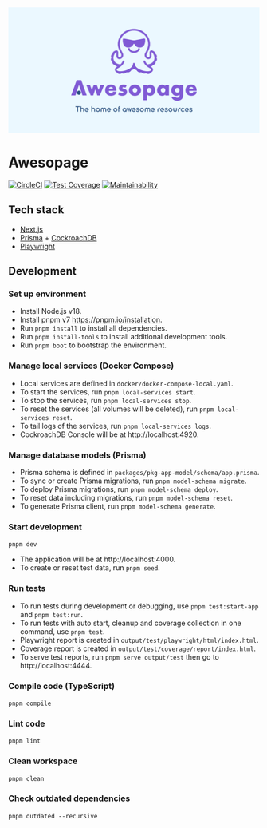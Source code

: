 <div align="center">
  <img src="public/images/thumbnail.png" alt="Awesopage">
</div>

# Awesopage

[![CircleCI](https://dl.circleci.com/status-badge/img/gh/awesopage/awesopage/tree/develop.svg?style=svg)](https://dl.circleci.com/status-badge/redirect/gh/awesopage/awesopage/tree/develop)
[![Test Coverage](https://api.codeclimate.com/v1/badges/bbcfad5fd5b618bced72/test_coverage)](https://codeclimate.com/github/awesopage/awesopage/test_coverage)
[![Maintainability](https://api.codeclimate.com/v1/badges/bbcfad5fd5b618bced72/maintainability)](https://codeclimate.com/github/awesopage/awesopage/maintainability)

## Tech stack

- [Next.js](https://nextjs.org)
- [Prisma](https://www.prisma.io) + [CockroachDB](https://github.com/cockroachdb/cockroach)
- [Playwright](https://playwright.dev)

## Development

### Set up environment

- Install Node.js v18.
- Install pnpm v7 https://pnpm.io/installation.
- Run `pnpm install` to install all dependencies.
- Run `pnpm install-tools` to install additional development tools.
- Run `pnpm boot` to bootstrap the environment.

### Manage local services (Docker Compose)

- Local services are defined in `docker/docker-compose-local.yaml`.
- To start the services, run `pnpm local-services start`.
- To stop the services, run `pnpm local-services stop`.
- To reset the services (all volumes will be deleted), run `pnpm local-services reset`.
- To tail logs of the services, run `pnpm local-services logs`.
- CockroachDB Console will be at http://localhost:4920.

### Manage database models (Prisma)

- Prisma schema is defined in `packages/pkg-app-model/schema/app.prisma`.
- To sync or create Prisma migrations, run `pnpm model-schema migrate`.
- To deploy Prisma migrations, run `pnpm model-schema deploy`.
- To reset data including migrations, run `pnpm model-schema reset`.
- To generate Prisma client, run `pnpm model-schema generate`.

### Start development

```
pnpm dev
```

- The application will be at http://localhost:4000.
- To create or reset test data, run `pnpm seed`.

### Run tests

- To run tests during development or debugging, use `pnpm test:start-app` and `pnpm test:run`.
- To run tests with auto start, cleanup and coverage collection in one command, use `pnpm test`.
- Playwright report is created in `output/test/playwright/html/index.html`.
- Coverage report is created in `output/test/coverage/report/index.html`.
- To serve test reports, run `pnpm serve output/test` then go to http://localhost:4444.

### Compile code (TypeScript)

```
pnpm compile
```

### Lint code

```
pnpm lint
```

### Clean workspace

```
pnpm clean
```

### Check outdated dependencies

```
pnpm outdated --recursive
```

